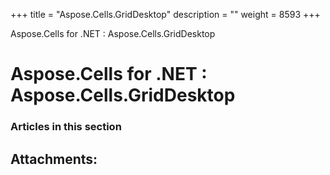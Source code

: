 +++
title = "Aspose.Cells.GridDesktop" 
description = "" 
weight = 8593 
+++

Aspose.Cells for .NET : Aspose.Cells.GridDesktop  

# Aspose.Cells for .NET : Aspose.Cells.GridDesktop


### Articles in this section

           

## Attachments:


